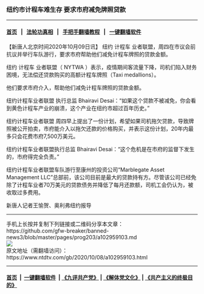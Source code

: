 ### 纽约市计程车难生存 要求市府减免牌照贷款
------------------------

#### [首页](https://github.com/gfw-breaker/banned-news3/blob/master/README.md) &nbsp;&nbsp;|&nbsp;&nbsp; [法轮功真相](https://github.com/begood0513/basic/blob/master/README.md)  &nbsp;&nbsp;|&nbsp;&nbsp; [手把手翻墙教程](https://github.com/gfw-breaker/guides/wiki)  &nbsp;&nbsp;|&nbsp;&nbsp; [一键翻墙软件](https://github.com/gfw-breaker/nogfw/blob/master/README.md)  



<div><div class="post_content" itemprop="articleBody">
 <p>
  【新唐人北京时间2020年10月09日讯】
  <ok href="https://www.ntdtv.com/gb/纽约.htm">
   纽约
  </ok>
  <ok href="https://www.ntdtv.com/gb/计程车.htm">
   计程车
  </ok>
  业者联盟，周四在市议会前抗议并举行车队游行，要求市府帮助他们减免计程车牌照的贷款金额。
 </p>
 <p>
  <ok href="https://www.ntdtv.com/gb/纽约.htm">
   纽约
  </ok>
  <ok href="https://www.ntdtv.com/gb/计程车.htm">
   计程车
  </ok>
  业者联盟（
  <ok href="https://www.ntdtv.com/gb/nytwa.htm">
   NYTWA
  </ok>
  ）表示，疫情期间客流量下降，司机们陷入财务困境，无法偿还贷款购买的高额计程车牌照（Taxi medallions）。
 </p>
 <p>
  他们要求市府介入，帮助他们减免计程车牌照的贷款金额。
 </p>
 <p>
  <ok href="https://www.ntdtv.com/gb/纽约计程车业者联盟.htm">
   纽约计程车业者联盟
  </ok>
  执行总监 Bhairavi Desai：“如果这个贷款不被减免，你会看到黄色计程车产业的崩溃，这个产业在纽约市超过百年历史。”
 </p>
 <p>
  <ok href="https://www.ntdtv.com/gb/纽约计程车业者联盟.htm">
   纽约计程车业者联盟
  </ok>
  周四早上提出了一份计划，希望如果司机拖欠贷款，导致牌照被公开拍卖，市府能介入以拖欠还款的价格购买，并表示这份计划，20年内最多只会花费市府7,500万美元。
 </p>
 <p>
  纽约计程车业者联盟执行总监 Bhairavi Desai：“这个危机是在市府的监督下发生的，市府得完全负责。”
 </p>
 <p>
  纽约计程车业者联盟车队游行至康州的投资公司“Marblegate Asset Management LLC”总部前，该公司目前是最大的贷款持有方。尽管该公司已经免除了计程车业者70万美元的贷款债务并降低了每月还款额，司机工会仍认为，被收取过多费用。
 </p>
 <p>
  新唐人记者王愉贺、奥利弗纽约报导
 </p>
 <div class="single_ad">
 </div>
</div>
</div>
<hr/>
手机上长按并复制下列链接或二维码分享本文章：<br/>
https://github.com/gfw-breaker/banned-news3/blob/master/pages/prog203/a102959103.md <br/>
<a href='https://github.com/gfw-breaker/banned-news3/blob/master/pages/prog203/a102959103.md'><img src='https://github.com/gfw-breaker/banned-news3/blob/master/pages/prog203/a102959103.md.png'/></a> <br/>
原文地址（需翻墙访问）：https://www.ntdtv.com/gb/2020/10/08/a102959103.html


------------------------
#### [首页](https://github.com/gfw-breaker/banned-news3/blob/master/README.md) &nbsp;|&nbsp; [一键翻墙软件](https://github.com/gfw-breaker/nogfw/blob/master/README.md) &nbsp;| [《九评共产党》](https://github.com/gfw-breaker/9ping.md/blob/master/README.md#九评之一评共产党是什么) | [《解体党文化》](https://github.com/gfw-breaker/jtdwh.md/blob/master/README.md) | [《共产主义的终极目的》](https://github.com/gfw-breaker/gczydzjmd.md/blob/master/README.md)


<img src='http://gfw-breaker.win/banned-news3/pages/prog203/a102959103.md' width='0px' height='0px'/>
